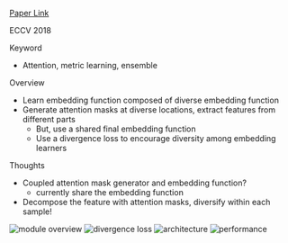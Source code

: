 [Paper Link](http://openaccess.thecvf.com/content_ECCV_2018/papers/Wonsik_Kim_Attention-based_Ensemble_for_ECCV_2018_paper.pdf)

ECCV 2018

Keyword
- Attention, metric learning, ensemble

Overview
- Learn embedding function composed of diverse embedding function
- Generate attention masks at diverse locations, extract features from different parts
  - But, use a shared final embedding function
  - Use a divergence loss to encourage diversity among embedding learners

Thoughts
- Coupled attention mask generator and embedding function?
  - currently share the embedding function
- Decompose the feature with attention masks, diversify within each sample!

![module overview](https://raw.githubusercontent.com/Jongchan/arxiv-screening/master/images/20181011-attention-based-0.png)
![divergence loss](https://raw.githubusercontent.com/Jongchan/arxiv-screening/master/images/20181011-attention-based-1.png)
![architecture](https://raw.githubusercontent.com/Jongchan/arxiv-screening/master/images/20181011-attention-based-2.png)
![performance](https://raw.githubusercontent.com/Jongchan/arxiv-screening/master/images/20181011-attention-based-3.png)
